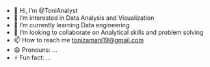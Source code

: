 - 👋 Hi, I’m @ToniAnalyst
- 👀 I’m interested in Data Analysis and Visualization
- 🌱 I’m currently learning Data engineering
- 💞️ I’m looking to collaborate on Analytical skills and problem solving
- 📫 How to reach me tonizamani19@gmail.com
- 😄 Pronouns: ...
- ⚡ Fun fact: ...

<!---
ToniAnalyst/ToniAnalyst is a ✨ special ✨ repository because its `README.md` (this file) appears on your GitHub profile.
You can click the Preview link to take a look at your changes.
--->

